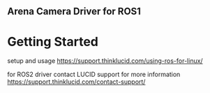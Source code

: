 ## Arena Camera Driver for ROS1

# Getting Started
setup and usage https://support.thinklucid.com/using-ros-for-linux/


for ROS2 driver contact LUCID support for more information 
https://support.thinklucid.com/contact-support/
